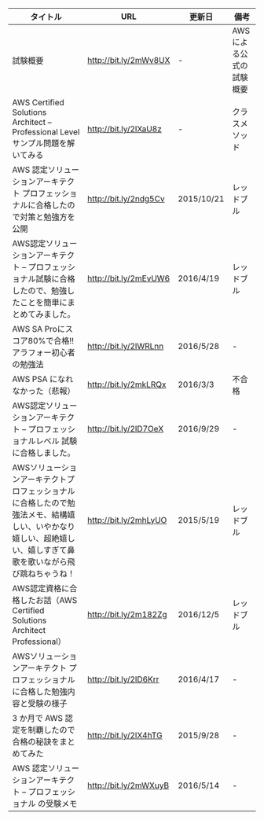 |タイトル|URL|更新日|備考|
|-----------|------------|------------|------------|
|試験概要|http://bit.ly/2mWv8UX |-|AWSによる公式の試験概要|
|AWS Certified Solutions Architect – Professional Level サンプル問題を解いてみる|http://bit.ly/2lXaU8z |-|クラスメソッド|
|AWS 認定ソリューションアーキテクト プロフェッショナルに合格したので対策と勉強方を公開|http://bit.ly/2ndg5Cv |2015/10/21|レッドブル|
|AWS認定ソリューションアーキテクト – プロフェッショナル試験に合格したので、勉強したことを簡単にまとめてみました。|http://bit.ly/2mEvUW6 |2016/4/19|レッドブル|
|AWS SA Proにスコア80%で合格!! アラフォー初心者の勉強法|http://bit.ly/2lWRLnn |2016/5/28|-|
|AWS PSA になれなかった（悲報）|http://bit.ly/2mkLRQx |2016/3/3|不合格|
|AWS認定ソリューションアーキテクト – プロフェッショナルレベル 試験に合格しました。|http://bit.ly/2lD7OeX |2016/9/29|-|
|AWSソリューションアーキテクトプロフェッショナルに合格したので勉強法メモ、結構嬉しい、いやかなり嬉しい、超絶嬉しい、嬉しすぎて鼻歌を歌いながら飛び跳ねちゃうね！|http://bit.ly/2mhLyUO |2015/5/19|レッドブル|
|AWS認定資格に合格したお話（AWS Certified Solutions Architect Professional）|http://bit.ly/2m182Zg |2016/12/5|レッドブル|
|AWSソリューションアーキテクト プロフェッショナルに合格した勉強内容と受験の様子|http://bit.ly/2lD6Krr |2016/4/17|-|
|3 か月で AWS 認定を制覇したので合格の秘訣をまとめてみた|http://bit.ly/2lX4hTG |2015/9/28|-|
|AWS 認定ソリューションアーキテクト – プロフェッショナル の受験メモ|http://bit.ly/2mWXuyB |2016/5/14|-|
